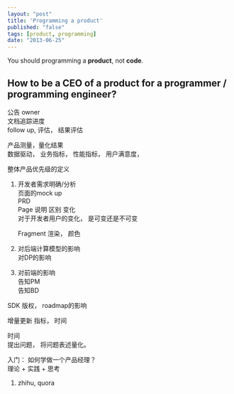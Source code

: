 ```yaml
---
layout: "post"
title: 'Programming a product'
published: "false"
tags: [product, programming]
date: "2013-06-25"
---
```


You should programming a **product**, not **code**.

## How to be a CEO of a product for a programmer / programming engineer?

公告 owner  
文档追踪进度  
follow up, 评估， 结果评估  

产品测量，量化结果  
数据驱动， 业务指标， 性能指标， 用户满意度，  

整体产品优先级的定义  

1. 开发者需求明确/分析  
   页面的mock up  
   PRD  
   Page 说明 区别 变化  
   对于开发者用户的变化， 是可变还是不可变  

   Fragment 渲染， 颜色  

2. 对后端计算模型的影响  
   对DP的影响  

3. 对前端的影响  
   告知PM  
   告知BD  

SDK 版权， roadmap的影响  

增量更新 指标， 时间  

时间  
提出问题， 将问题表述量化。  

入门： 如何学做一个产品经理？  
理论 + 实践 + 思考  

1. zhihu, quora